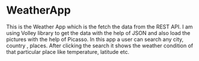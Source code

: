 # WeatherApp
This is the Weather App which is the fetch the data from the REST API. 
I am using Volley library to get the data with the help of JSON and also load the pictures with the help of Picasso. 
In this app a user can search any city, country , places. 
After clicking the search it shows the weather condition of that particular place like temperature, latitude etc.

